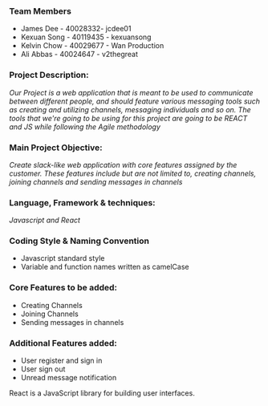 ### Team Members

- James Dee - 40028332- jcdee01
- Kexuan Song  - 40119435  - kexuansong
- Kelvin Chow - 40029677 - Wan Production
- Ali Abbas - 40024647 - v2thegreat


### Project Description:
_Our Project is a web application that is meant to be used to communicate between different people, and should feature various messaging tools such as creating and utilizing channels, messaging individuals and so on. The tools that we're going to be using for this project are going to be REACT and JS while following the Agile methodology_

### Main Project Objective: 
_Create slack-like web application with core features assigned by the customer. These features include but are not limited to, creating channels, joining channels and sending messages in channels_

### Language, Framework & techniques: 
_Javascript and React_

### Coding Style & Naming Convention
- Javascript standard style
- Variable and function names written as camelCase

### Core Features to be added: 
- Creating Channels
- Joining Channels
- Sending messages in channels

### Additional Features added: 
- User register and sign in
- User sign out
- Unread message notification

React is a JavaScript library for building user interfaces.

